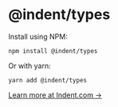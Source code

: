 # @indent/types

Install using NPM:

```
npm install @indent/types
```

Or with yarn:

```
yarn add @indent/types
```

[Learn more at Indent.com →](https://indent.com)